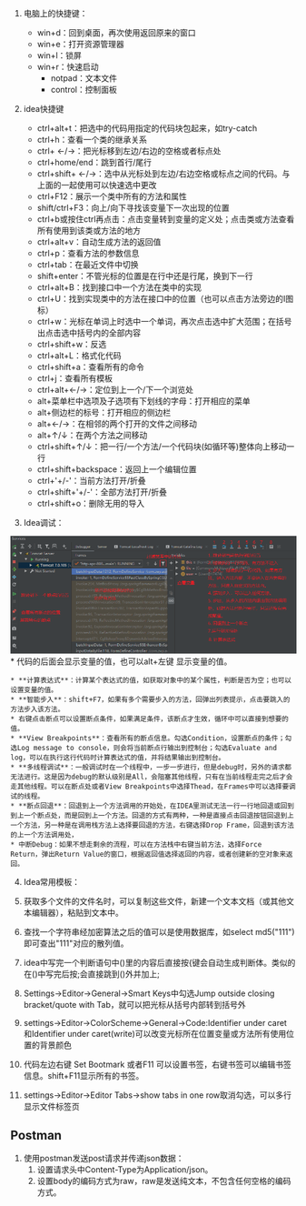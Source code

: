 1. 电脑上的快捷键：
    * win+d：回到桌面，再次使用返回原来的窗口
    * win+e：打开资源管理器
    * win+l：锁屏
    * win+r：快速启动
        * notpad：文本文件
        * control：控制面板

2. idea快捷键
    * ctrl+alt+t：把选中的代码用指定的代码块包起来，如try-catch
    * ctrl+h：查看一个类的继承关系
    * ctrl+ ←/→：把光标移到左边/右边的空格或者标点处
    * ctrl+home/end：跳到首行/尾行
    * ctrl+shift+ ←/→：选中从光标处到左边/右边空格或标点之间的代码。与上面的一起使用可以快速选中更改
    * ctrl+F12：展示一个类中所有的方法和属性
    * shift/ctrl+F3：向上/向下寻找该变量下一次出现的位置
    * ctrl+b或按住ctrl再点击：点击变量转到变量的定义处；点击类或方法查看所有使用到该类或方法的地方
    * ctrl+alt+v：自动生成方法的返回值
    * ctrl+p：查看方法的参数信息
    * ctrl+tab：在最近文件中切换
    * shift+enter：不管光标的位置是在行中还是行尾，换到下一行
    * ctrl+alt+B：找到接口中一个方法在类中的实现
    * ctrl+U：找到实现类中的方法在接口中的位置（也可以点击方法旁边的I图标）
    * ctrl+w：光标在单词上时选中一个单词，再次点击选中扩大范围；在括号出点击选中括号内的全部内容
    * ctrl+shift+w：反选
    * ctrl+alt+L：格式化代码
    * ctrl+shift+a：查看所有的命令
    * ctrl+j：查看所有模板
    * ctrl+alt+←/→：定位到上一个/下一个浏览处
    * alt+菜单栏中选项及子选项有下划线的字母：打开相应的菜单
    * alt+侧边栏的标号：打开相应的侧边栏
    * alt+←/→：在相邻的两个打开的文件之间移动
    * alt+↑/↓：在两个方法之间移动
    * ctrl+shift+↑/↓：把一行/一个方法/一个代码块(如循环等)整体向上移动一行
    * ctrl+shift+backspace：返回上一个编辑位置
    * ctrl+'+/-'：当前方法打开/折叠
    * ctrl+shift+'+/-'：全部方法打开/折叠
    * ctrl+shift+o：删除无用的导入

3. Idea调试：
<img src='./debug.png'>
    * 代码的后面会显示变量的值，也可以alt+左键  显示变量的值。
    
    * **计算表达式**：计算某个表达式的值，如获取对象中的某个属性，判断是否为空；也可以设置变量的值。
    * **智能步入**：shift+F7，如果有多个需要步入的方法，回弹出列表提示，点击要跳入的方法步入该方法。
    * 右键点击断点可以设置断点条件，如果满足条件，该断点才生效，循环中可以直接到想要的值。
    * **View Breakpoints**：查看所有的断点信息。勾选Condition，设置断点的条件；勾选Log message to console，则会将当前断点行输出到控制台；勾选Evaluate and log，可以在执行这行代码时计算表达式的值，并将结果输出到控制台。
    * **多线程调试**：一般调试时在一个线程中，一步一步进行，但是debug时，另外的请求都无法进行。这是因为debug的默认级别是All，会阻塞其他线程，只有在当前线程走完之后才会走其他线程。可以在断点处或者View Breakpoints中选择Thead，在Frames中可以选择要调试的线程。
    * **断点回退**：回退到上一个方法调用的开始处，在IDEA里测试无法一行一行地回退或回到到上一个断点处，而是回到上一个方法。回退的方式有两种，一种是直接点击回退按钮回退到上一个方法，另一种是在调用栈方法上选择要回退的方法，右键选择Drop Frame，回退到该方法的上一个方法调用处，
    * 中断Debug：如果不想走剩余的流程，可以在方法栈中右键当前方法，选择Force Return，弹出Return Value的窗口，根据返回值选择返回的内容，或者创建新的空对象来返回。

4. Idea常用模板：


5. 获取多个文件的文件名时，可以复制这些文件，新建一个文本文档（或其他文本编辑器），粘贴到文本中。

6. 查找一个字符串经加密算法之后的值可以是使用数据库，如select md5("111")即可查出"111"对应的散列值。

7. idea中写完一个判断语句中()里的内容后直接按{键会自动生成判断体。类似的在()中写完后按;会直接跳到()外并加上;

8. Settings->Editor->General->Smart Keys中勾选Jump outside closing bracket/quote with Tab，就可以把光标从括号内部转到括号外

9. settings->Editor->ColorScheme->General->Code:Identifier under caret 和Identifier under caret(write)可以改变光标所在位置变量或方法所有使用位置的背景颜色

10. 代码左边右键 Set Bootmark 或者F11  可以设置书签，右键书签可以编辑书签信息。shift+F11显示所有的书签。

11. settings->Editor->Editor Tabs->show tabs in one row取消勾选，可以多行显示文件标签页



## Postman
1. 使用postman发送post请求并传递json数据：
    1. 设置请求头中Content-Type为Application/json。
    2. 设置body的编码方式为raw，raw是发送纯文本，不包含任何空格的编码方式。
